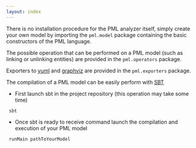 ```yaml
---
layout: index
---
```


There is no installation procedure for the PML analyzer itself, simply
create your own model by importing the ``pml.model`` package containing the basic constructors
of the PML language.

The possible operation that can be performed on a PML model (such as linking
or unlinking entities) are provided in the ``pml.operators``  package.

Exporters to [yuml](https://yuml.me/diagram) and [graphviz](http://www.graphviz.org/) are provided in the
``pml.exporters`` package.

The compilation of a PML model can be easily perform with [SBT](https://www.scala-sbt.org/)

+ First launch sbt in the project repository (this operation may take some time)

```sbtshell
 sbt 
```

+ Once sbt is ready to receive command launch the compilation and execution of your PML model

```sbtshell
 runMain pathToYourModel
 ```